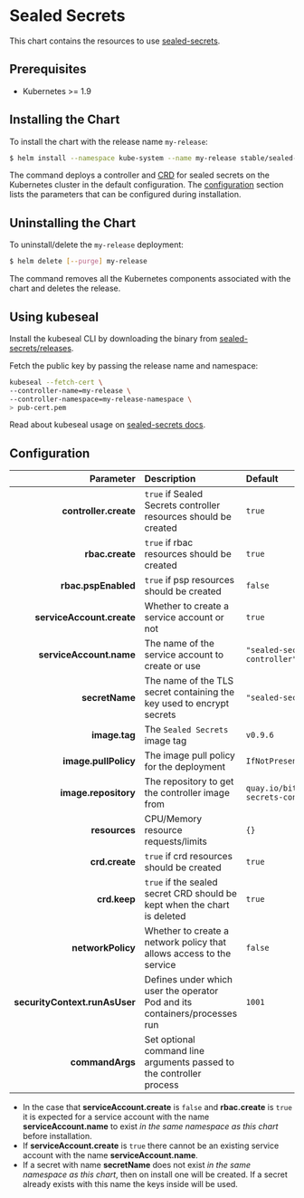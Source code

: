 # Sealed Secrets

This chart contains the resources to use [sealed-secrets](https://github.com/bitnami-labs/sealed-secrets).

## Prerequisites

* Kubernetes >= 1.9

## Installing the Chart

To install the chart with the release name `my-release`:

```bash
$ helm install --namespace kube-system --name my-release stable/sealed-secrets
```

The command deploys a controller and [CRD](https://kubernetes.io/docs/tasks/access-kubernetes-api/custom-resources/custom-resource-definitions/) for sealed secrets on the Kubernetes cluster in the default configuration. The [configuration](#configuration) section lists the parameters that can be configured during installation.

## Uninstalling the Chart

To uninstall/delete the `my-release` deployment:

```bash
$ helm delete [--purge] my-release
```

The command removes all the Kubernetes components associated with the chart and deletes the release.

## Using kubeseal

Install the kubeseal CLI by downloading the binary from [sealed-secrets/releases](https://github.com/bitnami-labs/sealed-secrets/releases).

Fetch the public key by passing the release name and namespace:

```bash
kubeseal --fetch-cert \
--controller-name=my-release \
--controller-namespace=my-release-namespace \
> pub-cert.pem
```

Read about kubeseal usage on [sealed-secrets docs](https://github.com/bitnami-labs/sealed-secrets#usage).

## Configuration

| Parameter | Description | Default |
|----------:|:------------|:--------|
| **controller.create** | `true` if Sealed Secrets controller resources should be created | `true` |
| **rbac.create** | `true` if rbac resources should be created | `true` |
| **rbac.pspEnabled** | `true` if psp resources should be created | `false` |
| **serviceAccount.create** | Whether to create a service account or not | `true` |
| **serviceAccount.name** | The name of the service account to create or use | `"sealed-secrets-controller"` |
| **secretName** | The name of the TLS secret containing the key used to encrypt secrets | `"sealed-secrets-key"` |
| **image.tag** | The `Sealed Secrets` image tag | `v0.9.6` |
| **image.pullPolicy** | The image pull policy for the deployment | `IfNotPresent` |
| **image.repository** | The repository to get the controller image from | `quay.io/bitnami/sealed-secrets-controller` |
| **resources** | CPU/Memory resource requests/limits | `{}` |
| **crd.create** | `true` if crd resources should be created | `true` |
| **crd.keep** | `true` if the sealed secret CRD should be kept when the chart is deleted | `true` |
|**networkPolicy** | Whether to create a network policy that allows access to the service | `false`|
|**securityContext.runAsUser** | Defines under which user the operator Pod and its containers/processes run | `1001`|
|**commandArgs** | Set optional command line arguments passed to the controller process | |

- In the case that **serviceAccount.create** is `false` and **rbac.create** is `true` it is expected for a service account with the name **serviceAccount.name** to exist _in the same namespace as this chart_ before installation.
- If **serviceAccount.create** is `true` there cannot be an existing service account with the name **serviceAccount.name**.
- If a secret with name **secretName** does not exist _in the same namespace as this chart_, then on install one will be created. If a secret already exists with this name the keys inside will be used.
